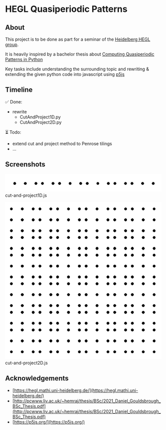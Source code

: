 # HEGL Quasiperiodic Patterns

## About

This project is to be done as part for a seminar of the [Heidelberg HEGL group](https://hegl.mathi.uni-heidelberg.de/).

It is heavily inspired by a bachelor thesis about [Computing Quasiperiodic Patterns
in Python](http://pcwww.liv.ac.uk/~hemraj/thesis/BSc/2021_Daniel_Gouldsbrough_BSc_Thesis.pdf)

Key tasks include understanding the surrounding topic and rewriting & extending the given python
code into javascript using [p5js](https://p5js.org/)

## Timeline

✅ Done:

- rewrite
  - CutAndProject1D.py
  - CutAndProject2D.py

⏳ Todo:

- extend cut and project method to Penrose tilings
- ...

## Screenshots

![fibonacci-tiling1D](screenshots//fibonacci-tiling1D.png)
cut-and-project1D.js

![fibonacci-tiling2D](screenshots//fibonacci-tiling2D.png)
cut-and-project2D.js

## Acknowledgements

- [https://hegl.mathi.uni-heidelberg.de/](https://hegl.mathi.uni-heidelberg.de/)
- [http://pcwww.liv.ac.uk/~hemraj/thesis/BSc/2021_Daniel_Gouldsbrough_BSc_Thesis.pdf](http://pcwww.liv.ac.uk/~hemraj/thesis/BSc/2021_Daniel_Gouldsbrough_BSc_Thesis.pdf)
- [https://p5js.org/](https://p5js.org/)
